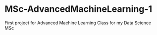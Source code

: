 # MSc-AdvancedMachineLearning-1
First project for Advanced Machine Learning Class for my Data Science MSc
